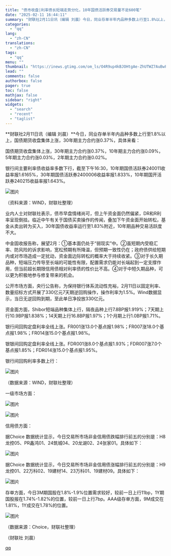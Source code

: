 ```yaml
---
title: "债市收盘|利率债长短端走势分化，10年国债活跃券交易量不足600笔"
date: "2025-02-11 16:44:11"
summary: "财联社2月11日讯（编辑 刘晨）今日，同业存单半年内品种多数上行至1.8%以上，国债期货收盘集体上涨..."
categories:
  - "qq"
lang:
  - "zh-CN"
translations:
  - "zh-CN"
tags:
  - "qq"
menu: ""
thumbnail: "https://inews.gtimg.com/om_ls/O4R9up4kBJOHtgAe-ZhUTWZ7AuBwFQLwp8Y3RCEKeNbuUAA_640360/0"
lead: ""
comments: false
authorbox: false
pager: true
toc: false
mathjax: false
sidebar: "right"
widgets:
  - "search"
  - "recent"
  - "taglist"
---
```


**财联社2月11日讯（编辑 刘晨）**今日，同业存单半年内品种多数上行至1.8%以上，国债期货收盘集体上涨，30年期主力合约涨0.37%，具体来看：

国债期货收盘集体上涨，30年期主力合约涨0.37%，10年期主力合约涨0.09%，5年期主力合约涨0.03%，2年期主力合约涨0.02%。

银行间主要利率债收益率多数下行，截至下午16:30，10年期国债活跃券240011收益率报1.6165%，30年期国债活跃券2400006收益率报1.833%，10年期国开活跃券240215收益率报1.643%。

![图片](https://inews.gtimg.com/om_bt/OqP86cn0k6mBI_0lQRBF1-AD4N_zJzViSljkQYC87mzAQAA/641)

（资料来源：WIND，财联社整理）

业内人士对财联社表示，债市早盘情绪尚可，但上午资金面仍然偏紧，DR和R利率呈现倒挂。临近中午有关于国债买卖操作的传闻，叠加下午资金面开始转松，基金从卖出转为买入，30年国债收益率运行至1.83%附近，10年期品种交易活跃度不大。

中金固收报告称，展望2月：①基本面仍处于“弱现实”中。②虽短期内受稳汇率、防风险的诉求影响，宽松预期有所降温，但预期一致性仍在；政府债供给短期内或对市场造成一定扰动，资金面边际转松的概率大于持续收紧。③对于长久期品种，短端压力传导至长端的可能性有限，配置需求仍能对长端起到一定支撑作用，但当前超长期限信用债相对利率债的性价比不高。④对于中短久期品种，可以更为积极地参与修复带来的机会。

公开市场方面，央行公告称，为保持银行体系流动性充裕，2月11日以固定利率、数量招标方式开展了330亿元7天期逆回购操作，操作利率为1.5%。Wind数据显示，当日无逆回购到期，至此单日净投放330亿元。

资金面方面，Shibor短端品种集体上行，隔夜品种上行7.8BP报1.919%；7天期上行10.9BP报1.838%；14天期上行16.8BP报1.97%；1个月期上行1.0BP报1.71%。

银行间回购定盘利率全线上涨。FR001涨13.0个基点报1.98%；FR007涨18.0个基点报1.98%；FR014涨15.0个基点报1.98%。

银银间回购定盘利率全线上涨。FDR001涨8.0个基点报1.93%；FDR007涨7.0个基点报1.85%；FDR014涨15.0个基点报1.95%。

银行间回购利率多数上行：

![图片](https://inews.gtimg.com/om_bt/O4yT8UpoHILHxpVomLZQ9xyz_8eiKQG8_XNTQm3hYR4F8AA/641)

（数据来源：WIND，财联社整理）

一级市场方面：

![图片](https://inews.gtimg.com/om_bt/OpfHURLYAQOpS_p5EKHni2MuIfkzirSFTwKqQcsrhOIo8AA/641)

![图片](https://inews.gtimg.com/om_bt/Obs8VTWiaBqkrf7zSO9QOkqtsqkNA4TsRPMsuP3U6ZyNMAA/641)

信用债方面：

据Choice 数据统计显示，今日交易所市场非金信用债跌幅排行前五的分别是：H8龙控05、PR鑫鸿01、24筑城04、20龙湖02、24张家01。具体如下：

![图片](https://inews.gtimg.com/om_bt/OTPRfrOqTS9-zqnurxJR_VFP6aWxhi60FQ1VYkiUJmDYAAA/641)

据Choice 数据统计显示，今日交易所市场非金信用债涨幅排行前五的分别是：H9龙控01、22万科02、19建材14、23万科01、19建材09。具体如下：

![图片](https://inews.gtimg.com/om_bt/OJxgFSlGovHiNKJPjbsObLBjADoAY9sVwMj7t82shplSkAA/641)

存单方面，今日3M期国股在1.8%-1.9%位置需求较好，较前一日上行11bp，1Y期国股报在1.74%-1.82%的位置，较前一日上行7bp。AAA级存单方面，9M成交在1.81%，1Y成交在1.78%的位置。

![图片](https://inews.gtimg.com/om_bt/O6UbrIHHQq_nav187bQlvJ89j0c_ha-xNTt49WEIByzhoAA/641)

（数据来源：Choice，财联社整理）

（财联社 刘晨）

[qq](https://new.qq.com/rain/a/20250211A068DJ00)
